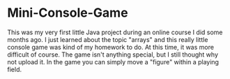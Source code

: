 # Mini-Console-Game
This was my very first little Java project during an online course I did some months ago. 
I just learned about the topic "arrays" and this really little console game was kind of my homework to do.
At this time, it was more difficult of course. The game isn't anything special, but I still thought why not upload it.
In the game you can simply move a "figure" within a playing field.
